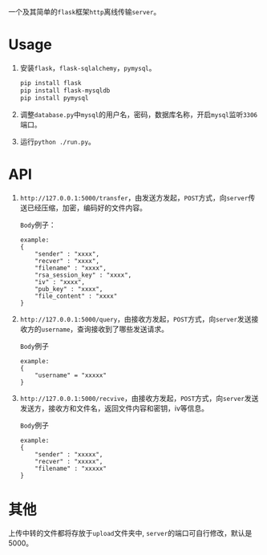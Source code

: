 一个及其简单的`flask`框架`http`离线传输`server`。

# Usage

1. 安装`flask`，`flask-sqlalchemy`，`pymysql`。

   ```bash
   pip install flask
   pip install flask-mysqldb
   pip install pymysql
   ```
   
2. 调整`database.py`中`mysql`的用户名，密码，数据库名称，开启`mysql`监听`3306`端口。

3. 运行`python ./run.py`。

# API

1. `http://127.0.0.1:5000/transfer`，由发送方发起，`POST`方式，向`server`传送已经压缩，加密，编码好的文件内容。

   `Body`例子：

   ```
   example:
   {
       "sender" : "xxxx",
       "recver" : "xxxx",
       "filename" : "xxxx",
       "rsa_session_key" : "xxxx",
       "iv" : "xxxx",
       "pub_key" : "xxxx",
       "file_content" : "xxxx"
   }
   ```

2. `http://127.0.0.1:5000/query`，由接收方发起，`POST`方式，向`server`发送接收方的`username`，查询接收到了哪些发送请求。

   `Body`例子

   ```
   example:
   {
       "username" = "xxxxx" 
   }
   ```

3. `http://127.0.0.1:5000/recvive`，由接收方发起，`POST`方式，向`server`发送发送方，接收方和文件名，返回文件内容和密钥，iv等信息。

   `Body`例子

   ```
   example:
   {
       "sender" : "xxxxx",
       "recver" : "xxxxx",
       "filename" : "xxxxx"
   }
   ```

# 其他

上传中转的文件都将存放于`upload`文件夹中, `server`的端口可自行修改，默认是5000。